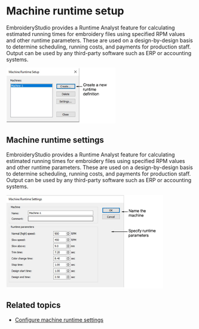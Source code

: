 # Machine runtime setup

EmbroideryStudio provides a Runtime Analyst feature for calculating estimated running times for embroidery files using specified RPM values and other runtime parameters. These are used on a design-by-design basis to determine scheduling, running costs, and payments for production staff. Output can be used by any third-party software such as ERP or accounting systems.

![MachineRuntimeSetup.png](assets/MachineRuntimeSetup.png)

## Machine runtime settings

EmbroideryStudio provides a Runtime Analyst feature for calculating estimated running times for embroidery files using specified RPM values and other runtime parameters. These are used on a design-by-design basis to determine scheduling, running costs, and payments for production staff. Output can be used by any third-party software such as ERP or accounting systems.

![MachineRuntimeSettings.png](assets/MachineRuntimeSettings.png)

## Related topics

- [Configure machine runtime settings](../../Setup/hardware/Configure_machine_runtime_settings)
